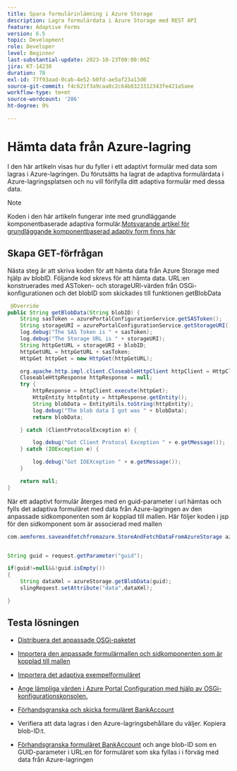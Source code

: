 ```yaml
---
title: Spara formulärinlämning i Azure Storage
description: Lagra formulärdata i Azure Storage med REST API
feature: Adaptive Forms
version: 6.5
topic: Development
role: Developer
level: Beginner
last-substantial-update: 2023-10-23T00:00:00Z
jira: KT-14238
duration: 78
exl-id: 77f93aad-0cab-4e52-b0fd-ae5af23a13d0
source-git-commit: f4c621f3a9caa8c2c64b8323312343fe421a5aee
workflow-type: tm+mt
source-wordcount: '286'
ht-degree: 0%

---
```


# Hämta data från Azure-lagring

I den här artikeln visas hur du fyller i ett adaptivt formulär med data som lagras i Azure-lagringen.
Du förutsätts ha lagrat de adaptiva formulärdata i Azure-lagringsplatsen och nu vill förifylla ditt adaptiva formulär med dessa data.
>[!NOTE]
>Koden i den här artikeln fungerar inte med grundläggande komponentbaserade adaptiva formulär.[Motsvarande artikel för grundläggande komponentbaserad adaptiv form finns här](https://experienceleague.adobe.com/docs/experience-manager-learn/forms/prefill-form-with-data-attachments/introduction.html?lang=en)


## Skapa GET-förfrågan

Nästa steg är att skriva koden för att hämta data från Azure Storage med hjälp av blobID. Följande kod skrevs för att hämta data. URL:en konstruerades med ASToken- och storageURI-värden från OSGi-konfigurationen och det blobID som skickades till funktionen getBlobData

```java
 @Override
public String getBlobData(String blobID) {
    String sasToken = azurePortalConfigurationService.getSASToken();
    String storageURI = azurePortalConfigurationService.getStorageURI();
    log.debug("The SAS Token is " + sasToken);
    log.debug("The Storage URL is " + storageURI);
    String httpGetURL = storageURI + blobID;
    httpGetURL = httpGetURL + sasToken;
    HttpGet httpGet = new HttpGet(httpGetURL);

    org.apache.http.impl.client.CloseableHttpClient httpClient = HttpClientBuilder.create().build();
    CloseableHttpResponse httpResponse = null;
    try {
        httpResponse = httpClient.execute(httpGet);
        HttpEntity httpEntity = httpResponse.getEntity();
        String blobData = EntityUtils.toString(httpEntity);
        log.debug("The blob data I got was " + blobData);
        return blobData;

    } catch (ClientProtocolException e) {

        log.debug("Got Client Protocol Exception " + e.getMessage());
    } catch (IOException e) {

        log.debug("Got IOEXception " + e.getMessage());
    }

    return null;
}
```

När ett adaptivt formulär återges med en guid-parameter i url hämtas och fylls det adaptiva formuläret med data från Azure-lagringen av den anpassade sidkomponenten som är kopplad till mallen.
Här följer koden i jsp för den sidkomponent som är associerad med mallen

```java
com.aemforms.saveandfetchfromazure.StoreAndFetchDataFromAzureStorage azureStorage = sling.getService(com.aemforms.saveandfetchfromazure.StoreAndFetchDataFromAzureStorage.class);


String guid = request.getParameter("guid");

if(guid!=null&&!guid.isEmpty())
{
    String dataXml = azureStorage.getBlobData(guid);
    slingRequest.setAttribute("data",dataXml);

}
```

## Testa lösningen

* [Distribuera det anpassade OSGi-paketet](./assets/SaveAndFetchFromAzure.core-1.0.0-SNAPSHOT.jar)

* [Importera den anpassade formulärmallen och sidkomponenten som är kopplad till mallen](./assets/store-and-fetch-from-azure.zip)

* [Importera det adaptiva exempelformuläret](./assets/bank-account-sample-form.zip)

* [Ange lämpliga värden i Azure Portal Configuration med hjälp av OSGi-konfigurationskonsolen.](https://experienceleague.adobe.com/docs/experience-manager-learn/forms/some-useful-integrations/store-form-data-in-azure-storage.html?lang=en#provide-the-blob-sas-token-and-storage-uri)

* [Förhandsgranska och skicka formuläret BankAccount](http://localhost:4502/content/dam/formsanddocuments/azureportalstorage/bankaccount/jcr:content?wcmmode=disabled)

* Verifiera att data lagras i den Azure-lagringsbehållare du väljer. Kopiera blob-ID:t.

* [Förhandsgranska formuläret BankAccount](http://localhost:4502/content/dam/formsanddocuments/azureportalstorage/bankaccount/jcr:content?wcmmode=disabled&amp;guid=dba8ac0b-8be6-41f2-9929-54f627a649f6) och ange blob-ID som en GUID-parameter i URL:en för formuläret som ska fyllas i i förväg med data från Azure-lagringen
